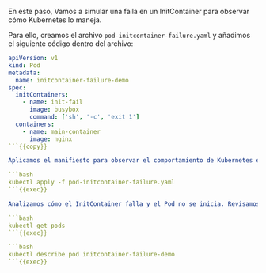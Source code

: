 En este paso, Vamos a simular una falla en un InitContainer para observar cómo Kubernetes lo maneja.

Para ello, creamos el archivo `pod-initcontainer-failure.yaml` y añadimos el siguiente código dentro del archivo:

```yaml
apiVersion: v1
kind: Pod
metadata:
  name: initcontainer-failure-demo
spec:
  initContainers:
    - name: init-fail
      image: busybox
      command: ['sh', '-c', 'exit 1']
  containers:
    - name: main-container
      image: nginx
```{{copy}}

Aplicamos el manifiesto para observar el comportamiento de Kubernetes en este escenario:

```bash
kubectl apply -f pod-initcontainer-failure.yaml
```{{exec}}

Analizamos cómo el InitContainer falla y el Pod no se inicia. Revisamos los eventos del Pod:

```bash
kubectl get pods
```{{exec}}

```bash
kubectl describe pod initcontainer-failure-demo
```{{exec}}